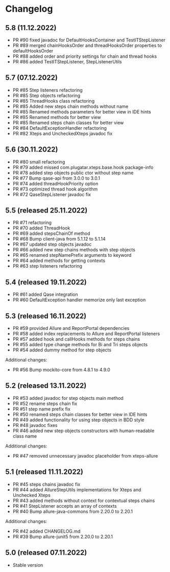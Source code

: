 # Changelog

## 5.8 (11.12.2022)

* PR #90 fixed javadoc for DefaultHooksContainer and TestITStepListener
* PR #89 merged chainHooksOrder and threadHooksOrder properties to defaultHooksOrder
* PR #88 added order and priority settings for chain and thread hooks
* PR #86 added TestITStepListener, StepListenerUtils

## 5.7 (07.12.2022)

* PR #85 Step listeners refactoring
* PR #85 Step objects refactoring
* PR #85 ThreadHooks class refactoring
* PR #85 Added new steps chain methods without name
* PR #85 Renamed methods parameters for better view in IDE hints
* PR #85 Renamed methods for better view
* PR #85 Renamed steps chain classes for better view
* PR #84 DefaultExceptionHandler refactoring
* PR #82 Xteps and UncheckedXteps javadoc fix

## 5.6 (30.11.2022)

* PR #80 small refactoring
* PR #79 added missed com.plugatar.xteps.base.hook package-info
* PR #78 added step objects public ctor without step name
* PR #77 Bump qase-api from 3.0.0 to 3.0.1
* PR #74 added threadHookPriority option
* PR #73 optimized thread hook algorithm
* PR #72 QaseStepListener javadoc fix

## 5.5 (released 25.11.2022)

* PR #71 refactoring
* PR #70 added ThreadHook
* PR #69 added stepsChainOf method
* PR #68 Bump client-java from 5.1.12 to 5.1.14
* PR #67 updated step objects javadoc
* PR #66 added new step chains methods with step objects
* PR #65 renamed stepNamePrefix arguments to keyword
* PR #64 added methods for getting contexts
* PR #63 step listeners refactoring

## 5.4 (released 19.11.2022)

* PR #61 added Qase integration
* PR #60 DefaultException handler memorize only last exception

## 5.3 (released 16.11.2022)

* PR #59 provided Allure and ReportPortal dependencies
* PR #58 added index replacements to Allure and ReportPortal listeners
* PR #57 added hook and callHooks methods for steps chains
* PR #55 added type change methods for Bi and Tri steps objects
* PR #54 added dummy method for step objects

Additional changes:

* PR #56 Bump mockito-core from 4.8.1 to 4.9.0

## 5.2 (released 13.11.2022)

* PR #53 added javadoc for step objects main method
* PR #52 rename steps chain fix
* PR #51 step name prefix fix
* PR #50 renamed steps chain classes for better view in IDE hints
* PR #49 added functionality for using step objects in BDD style
* PR #48 javadoc fixes
* PR #46 added new step objects constructors with human-readable class name

Additional changes:

* PR #47 removed unnecessary javadoc placeholder from xteps-allure

## 5.1 (released 11.11.2022)

* PR #45 steps chains javadoc fix
* PR #44 added AllureStepUtils implementations for Xteps and Unchecked Xteps
* PR #43 added methods without context for contextual steps chains
* PR #41 StepListener accepts an array of contexts
* PR #40 Bump allure-java-commons from 2.20.0 to 2.20.1

Additional changes:

* PR #42 added CHANGELOG.md
* PR #39 Bump allure-junit5 from 2.20.0 to 2.20.1

## 5.0 (released 07.11.2022)

* Stable version
